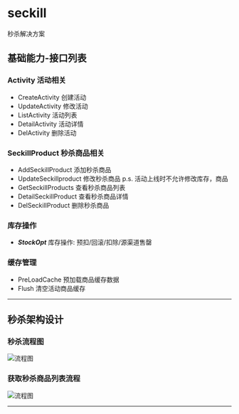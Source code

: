 # seckill
秒杀解决方案


## 基础能力-接口列表

### Activity 活动相关
- CreateActivity 创建活动
- UpdateActivity 修改活动
- ListActivity 活动列表
- DetailActivity 活动详情
- DelActivity 删除活动

### SeckillProduct 秒杀商品相关
- AddSeckillProduct 添加秒杀商品
- UpdateSeckillproduct 修改秒杀商品 p.s. 活动上线时不允许修改库存，商品
- GetSeckillProducts 查看秒杀商品列表
- DetailSeckillProduct 查看秒杀商品详情
- DelSeckillProduct 删除秒杀商品

### 库存操作
- ___StockOpt___ 库存操作: 预扣/回滚/扣除/源渠道售罄

### 缓存管理
- PreLoadCache 预加载商品缓存数据
- Flush 清空活动商品缓存

----

## 秒杀架构设计

### 秒杀流程图
![流程图](http://goldentec-1258944054.cos.ap-guangzhou.myqcloud.com/dev/console-center-console-ctl/company-info/63bba768000d7baa.png)

### 获取秒杀商品列表流程
![流程图](http://goldentec-1258944054.cos.ap-guangzhou.myqcloud.com/dev/console-center-console-ctl/company-info/63c5216e0002e60e.png)

----